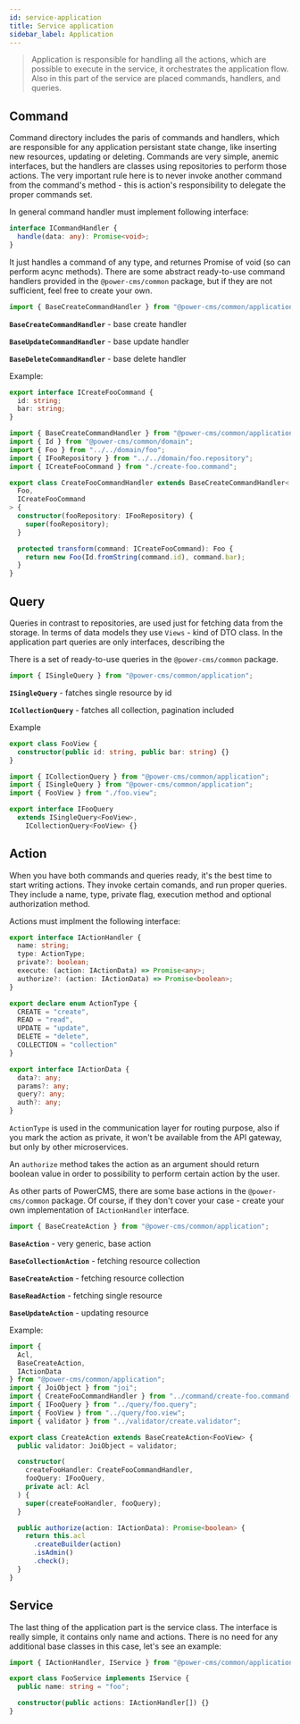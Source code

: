 ```yaml
---
id: service-application
title: Service application
sidebar_label: Application
---
```


> Application is responsible for handling all the actions, which are possible to execute in the service, it orchestrates the application flow. Also in this part of the service are placed commands, handlers, and queries.

## Command

Command directory includes the paris of commands and handlers, which are responsible for any application persistant state change, like inserting new resources, updating or deleting. Commands are very simple, anemic interfaces, but the handlers are classes using repositories to perform those actions. The very important rule here is to never invoke another command from the command's method - this is action's responsibility to delegate the proper commands set.

In general command handler must implement following interface:

```ts
interface ICommandHandler {
  handle(data: any): Promise<void>;
}
```

It just handles a command of any type, and returnes Promise of void (so can perform acync methods). There are some abstract ready-to-use command handlers provided in the `@power-cms/common` package, but if they are not sufficient, feel free to create your own.

```ts
import { BaseCreateCommandHandler } from "@power-cms/common/application";
```

**`BaseCreateCommandHandler`** - base create handler

**`BaseUpdateCommandHandler`** - base update handler

**`BaseDeleteCommandHandler`** - base delete handler

Example:

```ts
export interface ICreateFooCommand {
  id: string;
  bar: string;
}
```

```ts
import { BaseCreateCommandHandler } from "@power-cms/common/application";
import { Id } from "@power-cms/common/domain";
import { Foo } from "../../domain/foo";
import { IFooRepository } from "../../domain/foo.repository";
import { ICreateFooCommand } from "./create-foo.command";

export class CreateFooCommandHandler extends BaseCreateCommandHandler<
  Foo,
  ICreateFooCommand
> {
  constructor(fooRepository: IFooRepository) {
    super(fooRepository);
  }

  protected transform(command: ICreateFooCommand): Foo {
    return new Foo(Id.fromString(command.id), command.bar);
  }
}
```

## Query

Queries in contrast to repositories, are used just for fetching data from the storage. In terms of data models they use `Views` - kind of DTO class. In the application part queries are only interfaces, describing the

There is a set of ready-to-use queries in the `@power-cms/common` package.

```ts
import { ISingleQuery } from "@power-cms/common/application";
```

**`ISingleQuery`** - fatches single resource by id

**`ICollectionQuery`** - fatches all collection, pagination included

Example

```ts
export class FooView {
  constructor(public id: string, public bar: string) {}
}
```

```ts
import { ICollectionQuery } from "@power-cms/common/application";
import { ISingleQuery } from "@power-cms/common/application";
import { FooView } from "./foo.view";

export interface IFooQuery
  extends ISingleQuery<FooView>,
    ICollectionQuery<FooView> {}
```

## Action

When you have both commands and queries ready, it's the best time to start writing actions. They invoke certain comands, and run proper queries. They include a name, type, private flag, execution method and optional authorization method.

Actions must implment the following interface:

```ts
export interface IActionHandler {
  name: string;
  type: ActionType;
  private?: boolean;
  execute: (action: IActionData) => Promise<any>;
  authorize?: (action: IActionData) => Promise<boolean>;
}

export declare enum ActionType {
  CREATE = "create",
  READ = "read",
  UPDATE = "update",
  DELETE = "delete",
  COLLECTION = "collection"
}

export interface IActionData {
  data?: any;
  params?: any;
  query?: any;
  auth?: any;
}
```

`ActionType` is used in the communication layer for routing purpose, also if you mark the action as private, it won't be available from the API gateway, but only by other microservices.

An `authorize` method takes the action as an argument should return boolean value in order to possibility to perform certain action by the user.

As other parts of PowerCMS, there are some base actions in the `@power-cms/common` package. Of course, if they don't cover your case - create your own implementation of `IActionHandler` interface.

```ts
import { BaseCreateAction } from "@power-cms/common/application";
```

**`BaseAction`** - very generic, base action

**`BaseCollectionAction`** - fetching resource collection

**`BaseCreateAction`** - fetching resource collection

**`BaseReadAction`** - fetching single resource

**`BaseUpdateAction`** - updating resource

Example:

```ts
import {
  Acl,
  BaseCreateAction,
  IActionData
} from "@power-cms/common/application";
import { JoiObject } from "joi";
import { CreateFooCommandHandler } from "../command/create-foo.command-handler";
import { IFooQuery } from "../query/foo.query";
import { FooView } from "../query/foo.view";
import { validator } from "../validator/create.validator";

export class CreateAction extends BaseCreateAction<FooView> {
  public validator: JoiObject = validator;

  constructor(
    createFooHandler: CreateFooCommandHandler,
    fooQuery: IFooQuery,
    private acl: Acl
  ) {
    super(createFooHandler, fooQuery);
  }

  public authorize(action: IActionData): Promise<boolean> {
    return this.acl
      .createBuilder(action)
      .isAdmin()
      .check();
  }
}
```

## Service

The last thing of the application part is the service class. The interface is really simple, it contains only name and actions. There is no need for any additional base classes in this case, let's see an example:

```ts
import { IActionHandler, IService } from "@power-cms/common/application";

export class FooService implements IService {
  public name: string = "foo";

  constructor(public actions: IActionHandler[]) {}
}
```

